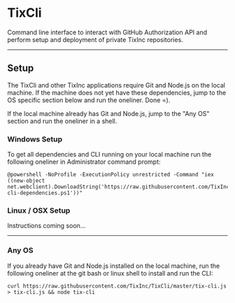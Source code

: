 TixCli
======

Command line interface to interact with GitHub Authorization API and perform setup and deployment of private TixInc repositories.

___


Setup
-----

The TixCli and other TixInc applications require Git and Node.js on the local machine.  If the machine does not yet have these dependencies, jump to the OS specific section below and run the oneliner. Done =).

If the local machine already has Git and Node.js, jump to the "Any OS" section and run the oneliner in a shell.




### Windows Setup


To get all dependencies and CLI running on your local machine run the following oneliner in Administrator command prompt:


    @powershell -NoProfile -ExecutionPolicy unrestricted -Command "iex ((new-object net.webclient).DownloadString('https://raw.githubusercontent.com/TixInc/TixCli/master/powershell/tix-cli-dependencies.ps1'))"




### Linux / OSX Setup

Instructions coming soon...


___


### Any OS

If you already have Git and Node.js installed on the local machine, run the following oneliner at the git bash or linux shell to  install and run the CLI:


    curl https://raw.githubusercontent.com/TixInc/TixCli/master/tix-cli.js > tix-cli.js && node tix-cli


